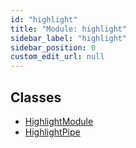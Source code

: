 ```yaml
---
id: "highlight"
title: "Module: highlight"
sidebar_label: "highlight"
sidebar_position: 0
custom_edit_url: null
---
```


## Classes

- [HighlightModule](../classes/highlight.HighlightModule)
- [HighlightPipe](../classes/highlight.HighlightPipe)
